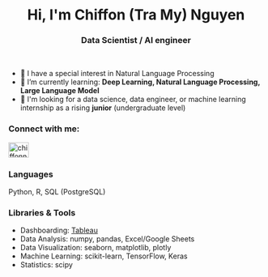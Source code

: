 <h1 align="center">Hi, I'm Chiffon (Tra My) Nguyen </h1>
<h3 align="center">Data Scientist / AI engineer</h3>
<br>

- 🎯 I have a special interest in Natural Language Processing
- 🌱 I’m currently learning: **Deep Learning, Natural Language Processing, Large Language Model**
- 💼 I'm looking for a data science, data engineer, or machine learning internship as a rising **junior** (undergraduate level)


<h3 align="left">Connect with me:</h3>
<p align="left">
<a href="https://linkedin.com/in/chiffonng" target="blank"><img align="center" src="https://raw.githubusercontent.com/rahuldkjain/github-profile-readme-generator/master/src/images/icons/Social/linked-in-alt.svg" alt="chiffonng" height="30" width="40" /></a>
</p>

<h3 align="left">Languages</h3>
Python, R, SQL (PostgreSQL)

<h3 align="left">Libraries & Tools</h3>
<p> 

- Dashboarding: [Tableau](https://public.tableau.com/app/profile/chiffonng)
- Data Analysis: numpy, pandas, Excel/Google Sheets
- Data Visualization: seaborn, matplotlib, plotly
- Machine Learning: scikit-learn, TensorFlow, Keras
- Statistics: scipy
</p>
<br>

<!--
Here are some ideas to get you started:

- 🔭 I’m currently working on ...
- 🌱 I’m currently learning ...
- 👯 I’m looking to collaborate on ...
- 🤔 I’m looking for help with ...
- 💬 Ask me about ...
- 📫 How to reach me: ...
- 😄 Pronouns: ...
- ⚡ Fun fact: ...
-->
